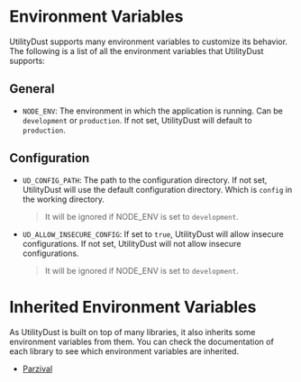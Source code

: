 # Environment Variables

UtilityDust supports many environment variables to customize its behavior. The following is a list of all the environment variables that UtilityDust supports:

## General
- `NODE_ENV`: The environment in which the application is running. Can be `development` or `production`. If not set, UtilityDust will default to `production`.

## Configuration
- `UD_CONFIG_PATH`: The path to the configuration directory. If not set, UtilityDust will use the default configuration directory. Which is `config` in the working directory.
  > It will be ignored if NODE_ENV is set to `development`.
- `UD_ALLOW_INSECURE_CONFIG`: If set to `true`, UtilityDust will allow insecure configurations. If not set, UtilityDust will not allow insecure configurations.
  > It will be ignored if NODE_ENV is set to `development`.

# Inherited Environment Variables

As UtilityDust is built on top of many libraries, it also inherits some environment variables from them. You can check the documentation of each library to see which environment variables are inherited.

- [Parzival](https://gitlab.com/spaceproject_/parzival)
